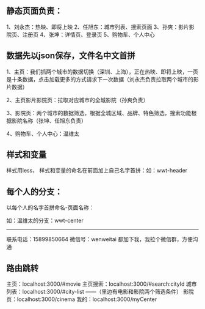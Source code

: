 ## 静态页面负责：
1、刘永杰：热映、即将上映
2、任旭东：城市列表、搜索页面
3、孙爽：影片影院页、注册页
4、张坤：详情页、登录页
5、购物车、个人中心

## 数据先以json保存，文件名中文首拼
1、主页：我们抓两个城市的数据切换（深圳、上海），正在热映、即将上映，一页是十条数据，点击加载更多的方式请求下一次数据（刘永杰负责拉取两个城市的影片数据）

2、主页影片影院页：拉取对应城市的全城影院（孙爽负责）

3、影院页：两个城市的数据筛选，根据全城区域、品牌、特色筛选，搜索功能根据影院名称（张坤、任旭东负责）

4、购物车、个人中心：温维太

## 样式和变量
样式用less，
样式和变量的命名在前面加上自己名字首拼：如：wwt-header

## 每个人的分支：
以每个人的名字首拼命名-页面名称：

如：温维太的分支：wwt-center

-------
联系电话：15899850664
微信号：wenweitai
都加下我，我拉个微信群，方便沟通


## 路由跳转
主页：localhost:3000/#movie
主页搜索：localhost:3000/#search:cityId
城市列表：localhost:3000/#city-list ——（里边有电影和影院两个筛选条件）
影院页：localhost:3000/cinema
我的：localhost:3000/myCenter